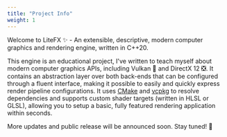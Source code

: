 ```yaml
---
title: "Project Info"
weight: 1
---
```


Welcome to LiteFX ✨ - An extensible, descriptive, modern computer graphics and rendering engine, written in C++20. 

This engine is an educational project, I've written to teach myself about modern computer graphics APIs, including Vulkan 🌋 and DirectX 12 ❎. It contains an abstraction layer over both back-ends that can be configured through a fluent interface, making it possible to easily and quickly express render pipeline configurations. It uses [CMake](https://cmake.org/) and [vcpkg](https://vcpkg.io/) to resolve dependencies and supports custom shader targets (written in HLSL or GLSL), allowing you to setup a basic, fully featured rendering application within seconds.

More updates and public release will be announced soon. Stay tuned! 🚀